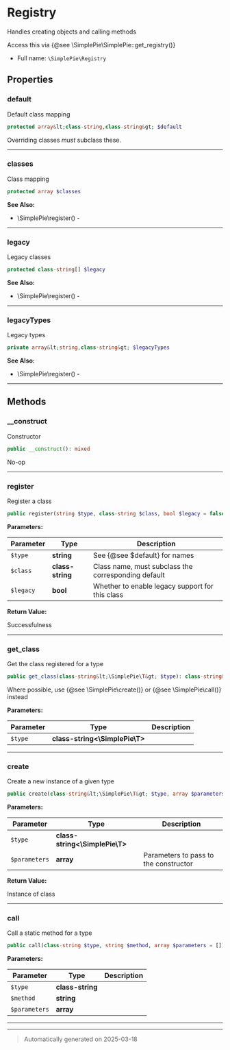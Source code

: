 
# Registry

Handles creating objects and calling methods

Access this via {@see \SimplePie\SimplePie::get_registry()}

* Full name: `\SimplePie\Registry`



## Properties


### default

Default class mapping

```php
protected array&lt;class-string,class-string&gt; $default
```

Overriding classes *must* subclass these.




***

### classes

Class mapping

```php
protected array $classes
```





**See Also:**

* \SimplePie\register() - 

***

### legacy

Legacy classes

```php
protected class-string[] $legacy
```





**See Also:**

* \SimplePie\register() - 

***

### legacyTypes

Legacy types

```php
private array&lt;string,class-string&gt; $legacyTypes
```





**See Also:**

* \SimplePie\register() - 

***

## Methods


### __construct

Constructor

```php
public __construct(): mixed
```

No-op










***

### register

Register a class

```php
public register(string $type, class-string $class, bool $legacy = false): bool
```








**Parameters:**

| Parameter | Type | Description |
|-----------|------|-------------|
| `$type` | **string** | See {@see $default} for names |
| `$class` | **class-string** | Class name, must subclass the corresponding default |
| `$legacy` | **bool** | Whether to enable legacy support for this class |


**Return Value:**

Successfulness




***

### get_class

Get the class registered for a type

```php
public get_class(class-string&lt;\SimplePie\T&gt; $type): class-string&lt;\SimplePie\T&gt;|null
```

Where possible, use {@see \SimplePie\create()} or {@see \SimplePie\call()} instead






**Parameters:**

| Parameter | Type | Description |
|-----------|------|-------------|
| `$type` | **class-string<\SimplePie\T>** |  |





***

### create

Create a new instance of a given type

```php
public create(class-string&lt;\SimplePie\T&gt; $type, array $parameters = []): \SimplePie\T
```








**Parameters:**

| Parameter | Type | Description |
|-----------|------|-------------|
| `$type` | **class-string<\SimplePie\T>** |  |
| `$parameters` | **array** | Parameters to pass to the constructor |


**Return Value:**

Instance of class




***

### call

Call a static method for a type

```php
public call(class-string $type, string $method, array $parameters = []): mixed
```








**Parameters:**

| Parameter | Type | Description |
|-----------|------|-------------|
| `$type` | **class-string** |  |
| `$method` | **string** |  |
| `$parameters` | **array** |  |





***


***
> Automatically generated on 2025-03-18
